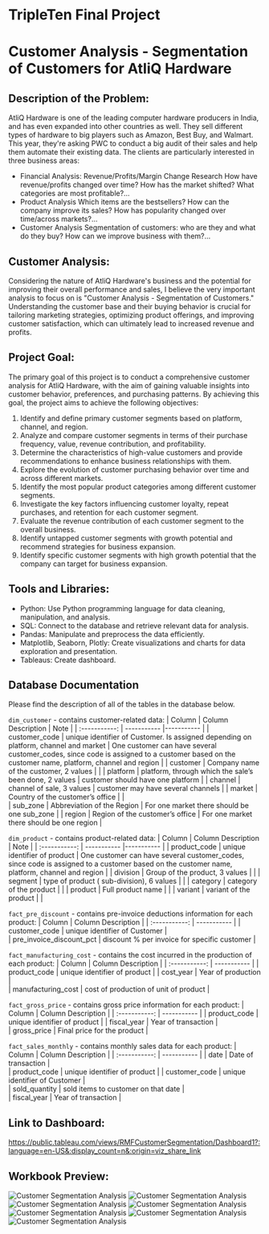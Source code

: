 # TripleTen Final Project

# Customer Analysis - Segmentation of Customers for AtliQ Hardware


## Description of the Problem:
AtliQ Hardware is one of the leading computer hardware producers in India, and has even expanded into other countries as well. They sell different types of hardware to big players such as Amazon, Best Buy, and Walmart.
This year, they're asking PWC to conduct a big audit of their sales and help them automate their existing data.
The clients are particularly interested in three business areas:
- Financial Analysis: Revenue/Profits/Margin Change Research How have revenue/profits changed over time? How has the market shifted? What categories are most profitable?…
- Product Analysis Which items are the bestsellers? How can the company improve its sales? How has popularity changed over time/across markets?…
- Customer Analysis Segmentation of customers: who are they and what do they buy? How can we improve business with them?…

## Customer Analysis:
Considering the nature of AtliQ Hardware's business and the potential for improving their overall performance and sales, I believe the very important analysis to focus on is "Customer Analysis - Segmentation of Customers." Understanding the customer base and their buying behavior is crucial for tailoring marketing strategies, optimizing product offerings, and improving customer satisfaction, which can ultimately lead to increased revenue and profits.

## Project Goal:
The primary goal of this project is to conduct a comprehensive customer analysis for AtliQ Hardware, with the aim of gaining valuable insights into customer behavior, preferences, and purchasing patterns. By achieving this goal, the project aims to achieve the following objectives:
1. Identify and define primary customer segments based on platform, channel, and region.
2. Analyze and compare customer segments in terms of their purchase frequency, value, revenue contribution, and profitability.
3. Determine the characteristics of high-value customers and provide recommendations to enhance business relationships with them.
4. Explore the evolution of customer purchasing behavior over time and across different markets.
5. Identify the most popular product categories among different customer segments.
6. Investigate the key factors influencing customer loyalty, repeat purchases, and retention for each customer segment.
7. Evaluate the revenue contribution of each customer segment to the overall business.
8. Identify untapped customer segments with growth potential and recommend strategies for business expansion.
9. Identify specific customer segments with high growth potential that the company can target for business expansion.

## Tools and Libraries:
-	Python: Use Python programming language for data cleaning, manipulation, and analysis.
-	SQL: Connect to the database and retrieve relevant data for analysis.
-	Pandas: Manipulate and preprocess the data efficiently.
-	Matplotlib, Seaborn, Plotly: Create visualizations and charts for data exploration and presentation.
-	Tableaus: Create dashboard.

## Database Documentation
Please find the description of all of the tables in the database below.

`dim_customer` - contains customer-related data:
| Column | Column Description | Note |
| :-----------: | ----------- |----------- |
| customer_code |	unique identifier of Customer. Is assigned depending on platform, channel and market |	One customer can have several customer_codes, since code is assigned to a customer based on the customer name, platform, channel and region |
| customer |	Company name of the customer, 2 values |	|
| platform |	platform, through which the sale’s been done,	2 values |	customer should have one platform |
| channel	| channel of sale,	3 values | customer may have several channels |
| market |	Country of the customer’s office |	|	
| sub_zone |	Abbreviation of the Region |	For one market there should be one sub_zone |
| region |	Region of the customer’s office	| For one market there should be one region |

`dim_product` - contains product-related data:
| Column | Column Description | Note |
| :-----------: | ----------- |----------- |
| product_code |	unique identifier of product |	One customer can have several customer_codes, since code is assigned to a customer based on the customer name, platform, channel and region |
| division |	Group of the product,	3 values |   |
| segment |	type of product ( sub-division),	6 values |   |
| category |	category of the product |	  |	
| product |	Full product name |	  |	
| variant |	variant of the product |     |	

`fact_pre_discount` - contains pre-invoice deductions information for each product:
| Column | Column Description | 
| :-----------: | ----------- |
| customer_code |	unique identifier of Customer |	 
| pre_invoice_discount_pct |	discount % per invoice for specific customer |	

`fact_manufacturing_cost` - contains the cost incurred in the production of each product:
| Column | Column Description | 
| :-----------: | ----------- |
| product_code |	unique identifier of product |
| cost_year |	Year of production |	
| manufacturing_cost |	cost of production of unit of product |	

`fact_gross_price` - contains gross price information for each product:
| Column | Column Description |
| :-----------: | ----------- |
| product_code |	unique identifier of product |
| fiscal_year |	Year of transaction |	
| gross_price |	Final price for the product |	

`fact_sales_monthly` - contains monthly sales data for each product:
| Column | Column Description | 
| :-----------: | ----------- |
| date |	Date of transaction |			
| product_code |	unique identifier of product |
| customer_code |	unique identifier of Customer |		
| sold_quantity |	sold items to customer on that date |		
| fiscal_year |	Year of transaction |	

## Link to Dashboard:
https://public.tableau.com/views/RMFCustomerSegmentation/Dashboard1?:language=en-US&:display_count=n&:origin=viz_share_link

## Workbook Preview:
![Customer Segmentation Analysis](https://github.com/Kseniya-G/TripleTen_Projects/blob/main/Final%20Project%20-%20Customer%20Segmentation%20Analysis/Pics/1.png)
![Customer Segmentation Analysis](https://github.com/Kseniya-G/TripleTen_Projects/blob/main/Final%20Project%20-%20Customer%20Segmentation%20Analysis/Pics/2.png)
![Customer Segmentation Analysis](https://github.com/Kseniya-G/TripleTen_Projects/blob/main/Final%20Project%20-%20Customer%20Segmentation%20Analysis/Pics/3.png)
![Customer Segmentation Analysis](https://github.com/Kseniya-G/TripleTen_Projects/blob/main/Final%20Project%20-%20Customer%20Segmentation%20Analysis/Pics/4.pmg.png)
![Customer Segmentation Analysis](https://github.com/Kseniya-G/TripleTen_Projects/blob/main/Final%20Project%20-%20Customer%20Segmentation%20Analysis/Pics/5.png)
![Customer Segmentation Analysis](https://github.com/Kseniya-G/TripleTen_Projects/blob/main/Final%20Project%20-%20Customer%20Segmentation%20Analysis/Pics/6.png)
![Customer Segmentation Analysis](https://github.com/Kseniya-G/TripleTen_Projects/blob/main/Final%20Project%20-%20Customer%20Segmentation%20Analysis/Pics/Dashboard.png)







